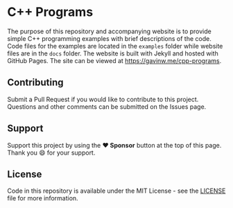 # C++ Programs

The purpose of this repository and accompanying website is to provide simple C++ programming examples with brief descriptions of the code. Code files for the examples are located in the `examples` folder while website files are in the `docs` folder. The website is built with Jekyll and hosted with GitHub Pages. The site can be viewed at https://gavinw.me/cpp-programs.

## Contributing

Submit a Pull Request if you would like to contribute to this project. Questions and other comments can be submitted on the Issues page.

## Support

Support this project by using the **:heart: Sponsor** button at the top of this page. Thank you :smile: for your support.

## License

Code in this repository is available under the MIT License - see the [LICENSE](LICENSE) file for more information.
